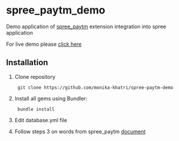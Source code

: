 # spree_paytm_demo

Demo application of [spree_paytm](https://github.com/monika-khatri/spree-paytm) extension integration into spree application

For live demo please [click here](http://spree-paytm-demo.herokuapp.com/)


## Installation

1. Clone repository

        git clone https://github.com/monika-khatri/spree-paytm-demo

2. Install all gems using Bundler:

        bundle install

3. Edit database.yml file


4. Follow steps 3 on words from spree_paytm [document](https://github.com/monika-khatri/spree-paytm)
